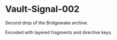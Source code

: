 # Vault-Signal-002

Second drop of the Bridgewake archive.

Encoded with layered fragments and directive keys.